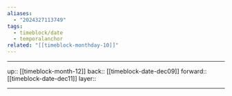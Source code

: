 ```yaml
---
aliases:
  - "2024327113749"
tags:
  - timeblock/date
  - temporalanchor
related: "[[timeblock-monthday-10]]"
---
```




***

up:: [[timeblock-month-12]]
back:: [[timeblock-date-dec09]]
forward:: [[timeblock-date-dec11]]
layer:: 

***

